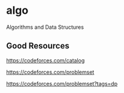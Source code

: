 # algo
Algorithms and Data Structures

## Good Resources

https://codeforces.com/catalog

https://codeforces.com/problemset

https://codeforces.com/problemset?tags=dp


